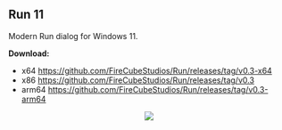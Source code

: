 ## Run 11
Modern Run dialog for Windows 11.

**Download:**
- x64 https://github.com/FireCubeStudios/Run/releases/tag/v0.3-x64
- x86 https://github.com/FireCubeStudios/Run/releases/tag/v0.3
- arm64 https://github.com/FireCubeStudios/Run/releases/tag/v0.3-arm64

<p align="center">
  <img align="center" src="https://media.discordapp.net/attachments/1015680332114169877/1029410440951898182/unknown.png">
  </p>
